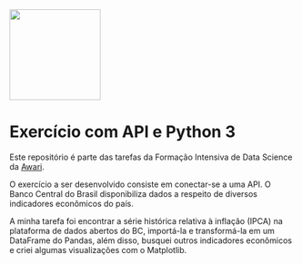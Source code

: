 <img src="https://i.imgur.com/YX6UATs.png"  width="160">

# Exercício com API e Python 3

Este repositório é parte das tarefas da Formação Intensiva de Data Science da [Awari](https://awari.com.br/). 

O exercício a ser desenvolvido consiste em conectar-se a uma API. O Banco Central do Brasil disponibiliza dados a respeito de diversos indicadores econômicos do país. 

A minha tarefa foi encontrar a série histórica relativa à inflação (IPCA) na plataforma de dados abertos do BC, importá-la e transformá-la em um DataFrame do Pandas, além disso, busquei outros indicadores econômicos e criei algumas visualizações com o Matplotlib.
